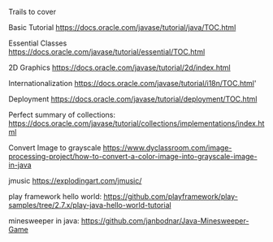Trails to cover

Basic Tutorial
https://docs.oracle.com/javase/tutorial/java/TOC.html

Essential Classes
https://docs.oracle.com/javase/tutorial/essential/TOC.html

2D Graphics
https://docs.oracle.com/javase/tutorial/2d/index.html

Internationalization
https://docs.oracle.com/javase/tutorial/i18n/TOC.html'

Deployment
https://docs.oracle.com/javase/tutorial/deployment/TOC.html

Perfect summary of collections:
https://docs.oracle.com/javase/tutorial/collections/implementations/index.html

Convert Image to grayscale
https://www.dyclassroom.com/image-processing-project/how-to-convert-a-color-image-into-grayscale-image-in-java

jmusic
https://explodingart.com/jmusic/

play framework hello world:
https://github.com/playframework/play-samples/tree/2.7.x/play-java-hello-world-tutorial

minesweeper in java:
https://github.com/janbodnar/Java-Minesweeper-Game
